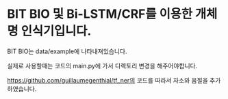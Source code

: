 # BIT BIO 및 Bi-LSTM/CRF를 이용한 개체명 인식기입니다.

BIT BIO는 data/example에 나타내져있습니다.

실제로 사용할때는 코드의 main.py에 가서 디렉토리 변경을 해주어야합니다.

https://github.com/guillaumegenthial/tf_ner의 코드를 따라서 자소와 음절을 추가하였습니다.

